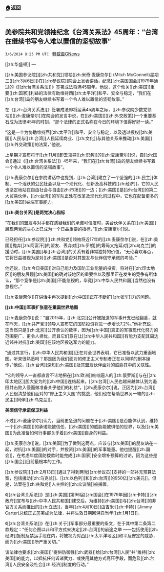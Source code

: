 ###  [:house:返回](README.md)
---


## 美参院共和党领袖纪念《台湾关系法》45周年：“台湾在继续书写令人难以置信的坚韧故事”
`3/6/2024 8:23 PM UTC ` [轉載自GNews](https://gnews.org/articles/2371655)

[[zh:华盛顿]] — 

[[zh:美国参议院]][[zh:共和党]]领袖[[zh:米奇·麦康奈尔]] (Mitch McConnell)星期三([[zh:3月6日]])在[[zh:参议院]]院会上发表讲话，纪念[[zh:美国国会]]1979年通过的《[[zh:台湾关系法]]》签署成法将满45周年。他说，这个攸关[[zh:美国]]重要[[zh:国家]]利益的法律有助维持西[[zh:太平洋]]和平、安全与稳定，“我们在[[zh:台湾]]岛的朋友继续书写着一个令人难以置信的坚韧故事。”

在《[[zh:台湾关系法]]》签署成法即将届满45周年之际，[[zh:参议院少数党领袖]][[zh:麦康奈尔]]在院会的发言中说，在[[zh:美国]][[zh:外交政策]]一个重要基石成为法律45年的时刻，“那个法律的正式名称在今日的环境下值得好好一读。”

“这是一个为协助维持西[[zh:太平洋]]和平、安全与稳定，以及透过授权[[zh:美国]]人民与[[zh:台湾]]人民延续商业、[[zh:文化]]与其他关系来推动[[zh:美国]][[zh:外交政策]]的法案，”他说。

上星期才宣布将于[[zh:11月]]卸去领导[[zh:职务]]的[[zh:麦康奈尔]]说，自[[zh:国会]]通过《[[zh:台湾关系法]]》45年来，“我们在[[zh:台湾]]岛的朋友继续书写着一个令人难以置信的坚韧故事”。

[[zh:麦康奈尔]]在参院讲话中也提到，[[zh:台湾]]建立了一个坚强的[[zh:民主]]体制、一个活跃的公民社会以及一个现代化、创新及高科技的[[zh:经济]]，它的人民也坚定地站在自由社会与自由[[zh:市场]]的一边；[[zh:美国]]是[[zh:台湾]]的第二大贸易伙伴，[[zh:台湾]]的军队正处在改革及现代化的过程中，它也在配备更多的[[zh:美国]]尖端军事能力。

**[[zh:美台关系]]是两党决心指标**

“在我们的盟友与对手都在质疑我们的承诺可信度时，美台伙伴关系在[[zh:美国]]展现两党的决心上已成为一个日益重要的指标，”[[zh:麦康奈尔]]说。

已经担任[[zh:参议院]][[zh:共和党]]领袖将近17年的[[zh:麦康奈尔]]说，在[[zh:美国]]抛弃[[zh:阿富汗]]的盟友、丢弃对[[zh:伊朗]]的筹码又拖延对[[zh:乌克兰]]的援助时，[[zh:美国]]与[[zh:台湾]]的关系有着非常独特的价值，“无论喜欢与否，它将日益被视为是对[[zh:美国]]是否对其盟友与伙伴信守承诺的考验。”

他还说，[[zh:今日美国]]对自己能力及国防工业能量的投资，将对在[[zh:印太地区]]的朋友展现[[zh:美国]]的确对该地区的重要性以及那里正在发生的竞争有所体认，“那个竞争是[[zh:美国]]不能忽视的，毕竟[[zh:中华人民共和国]]当然也没有忽视它。”

[[zh:麦康奈尔]]在讲话中再次提到[[zh:中国]]正在不断扩[[zh:张军]]力的问题。

**[[zh:中国]]军事扩张意在重画世界地图**

[[zh:麦康奈尔]]说：“自2015年，[[zh:北京]]公开被报道的军事开支已经翻番，就在昨天，[[zh:共产党]]领导人宣布它的国防投资将进一步增长7.2%。”他补充说，这当然只是[[zh:北京]]公开承认的数字，因为[[zh:中国]]真正的军事现代化努力的范围更广、更令人担忧，而且它们意在让[[zh:中华人民共和国]]有能力支配其周边近邻并对抗[[zh:美国]]在该地区投送军力的能力。

“通过其言行，[[zh:中华人民共和国]]正在对全世界表明，它已准备以武力重画地图。听来很熟悉吗？那是因为我们面对的修正主义专制者正在以同样的剧本操作，”他说，[[zh:台湾]]深知[[zh:美国]]及其盟友伙伴面对的威胁其中的关联性。

“它的领导人一直都直言不讳地把在[[zh:欧洲]]咄咄逼人的[[zh:俄罗斯]]与在[[zh:印太地区]]胆大妄为的[[zh:中国]]连结起来，[[zh:台湾]]人民也越来越体认到为遏阻并击败入侵而做准备关乎他们的利益”，[[zh:麦康奈尔]]说，正因为[[zh:台湾]]人民很清楚他们面对的“修正主义大国”的挑战，他们也在帮助世界另一端的[[zh:民主]]同伴[[zh:乌克兰]]。

**美须信守承诺保卫利益**

不过[[zh:麦康奈尔]]认为，当前更急迫的问题在于[[zh:美国]]是否能体认到，维持一个[[zh:美国]]的承诺能被信任、[[zh:美国]]的威胁能被惧怕的世界，以及[[zh:美国]]为此准备如何行事都关乎着[[zh:美国]]自身的利益。

[[zh:麦康奈尔]]说，[[zh:美国]]为了做到这两点，应该与[[zh:美国]]的朋友站在一起，对抗[[zh:美国]]的对手，并投资[[zh:美国]]的军事能量。他也提醒[[zh:国会]]，在考虑年度国防拨款时能完成[[zh:国家]]安全增补预算的讨论，因为这些是[[zh:国会]]目前最根本的工作。

[[zh:参议院]][[zh:2月13日]]通过了得到两党[[zh:参议员]]支持的一部补充预算法案，包括援助[[zh:乌克兰]]、[[zh:以色列]]和[[zh:台湾]]的950亿[[zh:美元]]。但是，法案在[[zh:共和党]]人主控的[[zh:众议院]]被搁置。

《[[zh:台湾关系法]]》是[[zh:美国]]第96届[[zh:国会]]在1979年因[[zh:卡特]][[zh:政府]]宣布与[[zh:中华人民共和国]]建交后，为维持[[zh:美国]]与[[zh:台湾]]的非官方关系而推出的[[zh:立法]]，当年[[zh:4月10日]]由吉米·[[zh:卡特]] (Jimmy Carter)总统正式签署成为法律，并将生效日期回溯自当年[[zh:1月1日]]。

《[[zh:台湾关系法]]》在[[zh:关于]]军事部分最重要的条文，在于其中第二条第二款规定：“任何企图以非和平方式来决定[[zh:台湾]]的前途之举 ——包括使用[[zh:经济]]抵制及禁运手段在内，将被视为对西[[zh:太平洋地区]]和平及安定的威胁，而为[[zh:美国]]所严重关切。”

该法律也要求[[zh:美国]]“提供防御性[[zh:武器]]给[[zh:台湾]]人民”并“维持[[zh:美国]]的能力，以抵抗任何诉诸武力、或使用其他方式高压手段，而危及[[zh:台湾]]人民安全及社会[[zh:经济]]制度的行动。”
